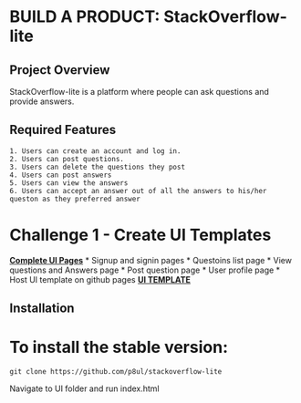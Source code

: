 # BUILD A PRODUCT: StackOverflow-lite

## Project Overview
StackOverflow-lite is a platform where people can ask questions and provide answers.

## Required Features
    1. Users can create an account and log in.
    2. Users can post questions.
    3. Users can delete the questions they post
    4. Users can post answers
    5. Users can view the answers
    6. Users can accept an answer out of all the answers to his/her queston as they preferred answer

# Challenge 1 - Create UI Templates
**[Complete UI Pages](https://redux.js.org/basics)**
    * Signup and signin pages
    * Questoins list page
    * View questions and Answers page
    * Post question page
    * User profile page
    * Host UI template on github pages **[UI TEMPLATE](https://redux.js.org/basics)**

## Installation

# To install the stable version:

```
git clone https://github.com/p8ul/stackoverflow-lite
```
Navigate to UI folder and run index.html
